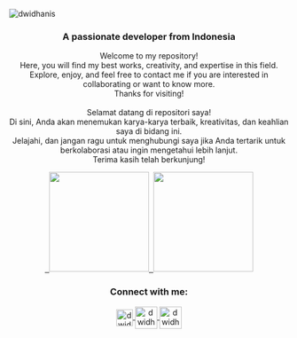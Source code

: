 <p align="left"> <img src="https://komarev.com/ghpvc/?username=dwidhanis&label=Profile%20views&color=0e75b6&style=flat" alt="dwidhanis" /> </p>

<h3 align="center">A passionate developer from Indonesia</h3>

<p align="center"> 
Welcome to my repository! 
<br>Here, you will find my best works, creativity, and expertise in this field. 
<br>Explore, enjoy, and feel free to contact me if you are interested in collaborating or want to know more. 
<br>Thanks for visiting!
<br>
<br>
Selamat datang di repositori saya! 
<br>Di sini, Anda akan menemukan karya-karya terbaik, kreativitas, dan keahlian saya di bidang ini. 
<br>Jelajahi, dan jangan ragu untuk menghubungi saya jika Anda tertarik untuk berkolaborasi atau ingin mengetahui lebih lanjut. <br>Terima kasih telah berkunjung!
</p>


          
<p align="center"><a href="https://github.com/dwidhanis">  
<img height="180em" src="https://github-readme-stats-eight-theta.vercel.app/api?username=dwidhanis&show_icons=true&theme=algolia&include_all_commits=true&count_private=true"/>  
<img height="180em" src="https://github-readme-stats-eight-theta.vercel.app/api/top-langs/?username=dwidhanis&layout=compact&langs_count=8&theme=algolia"/></a>
</p>

<h3 align="center">Connect with me:</h3>
<p align="center">
          
<a href="https://instagram.com/dwidhanis" target="blank">
<img align="center" src="https://raw.githubusercontent.com/rahuldkjain/github-profile-readme-generator/master/src/images/icons/Social/instagram.svg" alt="dwidhanis" height="30" width="30" />
</a>

<a href="https://linkedin.com/dhanis-dwi-prasetyo" target="blank">
    <img align="center" src="https://img.icons8.com/?size=100&id=MR3dZdlA53te&format=png&color=000000" alt="dwidhanis" height="40" width="40" />
</a> 

<a href="https://dhanessa.com" target="blank">
    <img align="center" src="https://img.icons8.com/?size=100&id=zrTptiWiMTtu&format=png&color=000000" alt="dwidhanis" height="40" width="40" />
</a>
  
</p>


